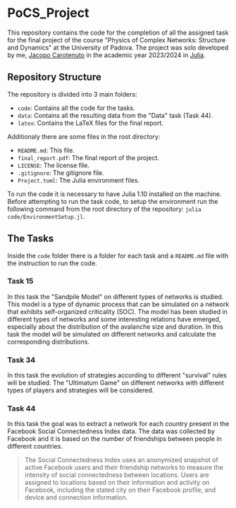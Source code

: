 # PoCS_Project
This repository contains the code for the completion of all the assigned task for the final project of the course "Physics of Complex Networks: Structure and Dynamics" at the University of Padova. The project was solo developed by me, [Jacopo Carotenuto](https://github.com/jacopocarotenuto) in the academic year 2023/2024 in [Julia](https://julialang.org/).

## Repository Structure
The repository is divided into 3 main folders:
- `code`: Contains all the code for the tasks.
- `data`: Contains all the resulting data from the "Data" task (Task 44).
- `latex`: Contains the LaTeX files for the final report.

Additionaly there are some files in the root directory:
- `README.md`: This file.
- `final_report.pdf`: The final report of the project.
- `LICENSE`: The license file.
- `.gitignore`: The gitignore file.
- `Project.toml`: The Julia environment files.

To run the code it is necessary to have Julia 1.10 installed on the machine. Before attempting to run the task code, to setup the environment run the following command from the root directory of the repository: `julia code/EnvironmentSetup.jl`.

## The Tasks
Inside the `code` folder there is a folder for each task and a `README.md` file with the instruction to run the code.

### Task 15
In this task the "Sandpile Model" on different types of networks is studied. This model is a type of dynamic process that can be simulated on a network that exhibits self-organized criticality (SOC). The model has been studied in different types of networks and some interesting relations have emerged, especially about the distribution of the avalanche size and duration. In this task the model will be simulated on different networks and calculate the corresponding distributions.

### Task 34

In this task the evolution of strategies according to different "survival" rules will be studied. The "Ultimatum Game" on different networks with different types of players and strategies will be considered.

### Task 44

In this task the goal was to extract a network for each country present in the Facebook Social Connectedness Index data. The data was collected by Facebook and it is based on the number of friendships between people in different countries.
> The Social Connectedness Index uses an anonymized snapshot of active Facebook users and their friendship networks to measure the intensity of social connectedness between locations. Users are assigned to locations based on their information and activity on Facebook, including the stated city on their Facebook profile, and device and connection information.


